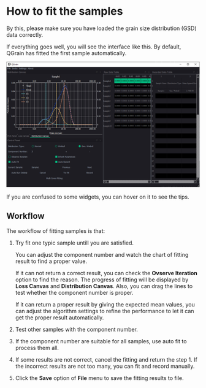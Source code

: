 # How to fit the samples

By this, please make sure you have loaded the grain size distribution (GSD) data correctly.

If everything goes well, you will see the interface like this. By default, QGrain has fitted the first sample automatically.

![App Appearance With Data Loaded](../figures/app_appearance_with_data_loaded.png)

If you are confused to some widgets, you can hover on it to see the tips.

## Workflow

The workflow of fitting samples is that:

1. Try fit one typic sample untill you are satisfied.

    You can adjust the component number and watch the chart of fitting result to find a proper value.

    If it can not return a correct result, you can check the **Ovserve Iteration** option to find the reason. The progress of fitting will be displayed by **Loss Canvas** and **Distribution Canvas**. Also, you can drag the lines to test whether the component number is proper.

    If it can return a proper result by giving the expected mean values, you can adjust the algorithm settings to refine the performance to let it can get the proper result automatically.

2. Test other samples with the component number.
3. If the component number are suitable for all samples, use auto fit to process them all.
4. If some results are not correct, cancel the fitting and return the step 1. If the incorrect results are not too many, you can fit and record manually.
5. Click the **Save** option of **File** menu to save the fitting results to file.
